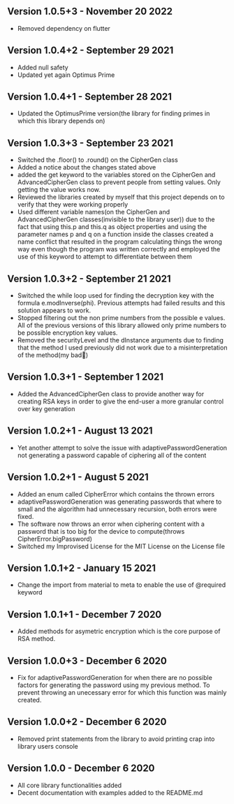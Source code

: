 ## Version 1.0.5+3 - November 20 2022
* Removed dependency on flutter
## Version 1.0.4+2 - September 29 2021
* Added null safety
* Updated yet again Optimus Prime
## Version 1.0.4+1 - September 28 2021
* Updated the OptimusPrime version(the library for finding primes in which this library depends on)
## Version 1.0.3+3 - September 23 2021
* Switched the .floor() to .round() on the CipherGen class
* Added a notice about the changes stated above
* added the get keyword to the variables stored on the CipherGen and AdvancedCipherGen class to prevent people from setting values. Only getting the value works now.
* Reviewed the libraries created by myself that this project depends on to verify that they were working properly
* Used different variable names(on the CipherGen and AdvancedCipherGen classes(invisible to the library user)) due to the fact that using this.p and this.q as object properties and using the parameter names p and q on a function inside the classes created a name conflict that resulted in the program calculating things the wrong way even though the program was written correctly and employed the use of this keyword to attempt to differentiate between them

## Version 1.0.3+2 - September 21 2021

* Switched the while loop used for finding the decryption key with the formula e.modInverse(phi). Previous attempts had failed results and this solution appears to work. 
* Stopped filtering out the non prime numbers from the possible e values. All of the previous versions of this library allowed only prime numbers to be possible encryption key values.
* Removed the securityLevel and the dInstance arguments due to finding that the method I used previously did not work due to a misinterpretation of the method(my bad🤣)

## Version 1.0.3+1 - September 1 2021
* Added the AdvancedCipherGen class to provide another way for creating RSA keys in order to give the end-user a more granular control over key generation

## Version 1.0.2+1 - August 13 2021
* Yet another attempt to solve the issue with adaptivePasswordGeneration not generating a password capable of ciphering all of the content

## Version 1.0.2+1 - August 5 2021

* Added an enum called CipherError which contains the thrown errors
* adaptivePasswordGeneration was generating passwords that where to small and the algorithm had unnecessary recursion, both errors were fixed.
* The software now throws an error when ciphering content with a password that is too big for the device to compute(throws CipherError.bigPassword)
* Switched my Improvised License for the MIT License on the License file

## Version 1.0.1+2 - January 15 2021
* Change the import from material to meta to enable the use of @required keyword

## Version 1.0.1+1 - December 7 2020
* Added methods for asymetric encryption which is the core purpose of RSA method.

## Version 1.0.0+3 - December 6 2020
* Fix for adaptivePasswordGeneration for when there are no possible factors for generating the password using my previous method. To prevent throwing an unecessary error for which this function was mainly created.

## Version 1.0.0+2 - December 6 2020
* Removed print statements from the library to avoid printing crap into library users console

## Version 1.0.0 - December 6 2020
* All core library functionalities added
* Decent documentation with examples added to the README.md